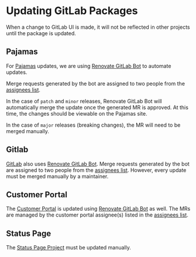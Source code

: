 # Updating GitLab Packages

When a change to GitLab UI is made, it will not be reflected in other projects until the package is updated.

## Pajamas
For [Pajamas](https://gitlab.com/gitlab-org/gitlab-services/design.gitlab.com) updates, we are using [Renovate GitLab Bot](https://gitlab.com/gitlab-org/frontend/renovate-gitlab-bot) to automate updates.

Merge requests generated by the bot are assigned to two people from the [assignees list](https://gitlab.com/gitlab-org/frontend/renovate-gitlab-bot/-/blob/master/config.js).

In the case of `patch` and `minor` releases, Renovate GitLab Bot will automatically merge the update once the generated MR is approved. At this time, the changes should be viewable on the Pajamas site.

In the case of `major` releases (breaking changes), the MR will need to be merged manually.

## Gitlab

[GitLab](https://gitlab.com/gitlab-org/gitlab) also uses [Renovate GitLab Bot](https://gitlab.com/gitlab-org/frontend/renovate-gitlab-bot). Merge requests generated by the bot are assigned to two people from the [assignees list](https://gitlab.com/gitlab-org/frontend/renovate-gitlab-bot/-/blob/master/config.js). However, every update must be merged manually by a maintainer.

## Customer Portal

The [Customer Portal](https://gitlab.com/gitlab-org/customers-gitlab-com) is updated using [Renovate GitLab Bot](https://gitlab.com/gitlab-org/frontend/renovate-gitlab-bot) as well. The MRs are managed by the customer portal assignee(s) listed in the [assignees list](https://gitlab.com/gitlab-org/frontend/renovate-gitlab-bot/-/blob/master/config.js).

## Status Page

The [Status Page Project](https://gitlab.com/gitlab-org/status-page) must be updated manually.

